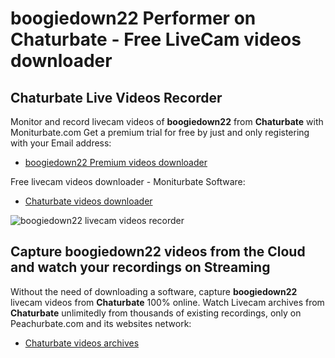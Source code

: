 # boogiedown22 Performer on Chaturbate - Free LiveCam videos downloader

## Chaturbate Live Videos Recorder

Monitor and record livecam videos of **boogiedown22** from **Chaturbate** with Moniturbate.com
Get a premium trial for free by just and only registering with your Email address:
* [boogiedown22 Premium videos downloader](https://moniturbate.com/request-demo-licence-key.html)

Free livecam videos downloader - Moniturbate Software:
* [Chaturbate videos downloader](https://moniturbate.com/moniturbate-download-software.html)

![boogiedown22 livecam videos recorder](https://peachurnet.com/templates/moniturbate-software.png)


## Capture boogiedown22 videos from the Cloud and watch your recordings on Streaming

Without the need of downloading a software, capture **boogiedown22** livecam videos from **Chaturbate** 100% online.
Watch Livecam archives from **Chaturbate** unlimitedly from thousands of existing recordings, only on Peachurbate.com and its websites network:
* [Chaturbate videos archives](https://peachurnet.com/)
